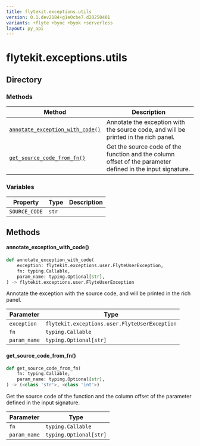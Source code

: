 ```yaml
---
title: flytekit.exceptions.utils
version: 0.1.dev2184+g1e0cbe7.d20250401
variants: +flyte +byoc +byok +serverless
layout: py_api
---
```


# flytekit.exceptions.utils

## Directory

### Methods

| Method | Description |
|-|-|
| [`annotate_exception_with_code()`](#annotate_exception_with_code) | Annotate the exception with the source code, and will be printed in the rich panel. |
| [`get_source_code_from_fn()`](#get_source_code_from_fn) | Get the source code of the function and the column offset of the parameter defined in the input signature. |


### Variables

| Property | Type | Description |
|-|-|-|
| `SOURCE_CODE` | `str` |  |

## Methods

#### annotate_exception_with_code()

```python
def annotate_exception_with_code(
    exception: flytekit.exceptions.user.FlyteUserException,
    fn: typing.Callable,
    param_name: typing.Optional[str],
) -> flytekit.exceptions.user.FlyteUserException
```
Annotate the exception with the source code, and will be printed in the rich panel.


| Parameter | Type |
|-|-|
| `exception` | `flytekit.exceptions.user.FlyteUserException` |
| `fn` | `typing.Callable` |
| `param_name` | `typing.Optional[str]` |

#### get_source_code_from_fn()

```python
def get_source_code_from_fn(
    fn: typing.Callable,
    param_name: typing.Optional[str],
) -> (<class 'str'>, <class 'int'>)
```
Get the source code of the function and the column offset of the parameter defined in the input signature.


| Parameter | Type |
|-|-|
| `fn` | `typing.Callable` |
| `param_name` | `typing.Optional[str]` |

